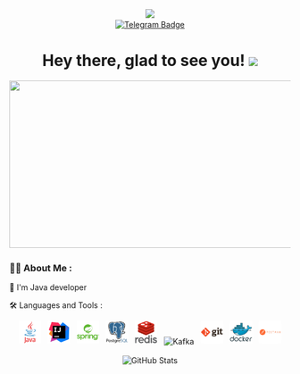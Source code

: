 <div id="header" align="center">
  <img src="https://media.giphy.com/media/M9gbBd9nbDrOTu1Mqx/giphy.gif" width="100"/>
</div>

<div id="badges" align="center">
  <a href="https://t.me/Darkselect">
    <img src="https://img.shields.io/badge/Telegram-blue?logo=telegram&logoColor=white" alt="Telegram Badge"/>
  </a>
</div>

<h1 align="center">
  Hey there, glad to see you!
  <img src="https://media.giphy.com/media/hvRJCLFzcasrR4ia7z/giphy.gif" width="30px"/>
</h1>

<div align="center">
  <img src="https://media.giphy.com/media/dWesBcTLavkZuG35MI/giphy.gif" width="600" height="300"/>
</div>

### :woman_technologist: About Me :
:book: I'm Java developer

:hammer_and_wrench: Languages and Tools :

<div align="center">
  <img src="https://github.com/devicons/devicon/blob/master/icons/java/java-original-wordmark.svg" title="Java" alt="Java" width="40" height="40" style="margin-right: 8px;"/>
  <img src="https://github.com/devicons/devicon/blob/master/icons/intellij/intellij-original.svg" title="Intellij idea" alt="Intellij Idea" width="40" height="40" style="margin-right: 8px;"/>
  <img src="https://github.com/devicons/devicon/blob/master/icons/spring/spring-original-wordmark.svg" title="Spring" alt="Spring" width="40" height="40" style="margin-right: 8px;"/>
  <img src="https://github.com/devicons/devicon/blob/master/icons/postgresql/postgresql-original-wordmark.svg" title="PostgreSQL"  alt="PostgreSQL" width="40" height="40" style="margin-right: 8px;"/>
  <img src="https://github.com/devicons/devicon/blob/master/icons/redis/redis-original-wordmark.svg" title="Redis" alt="Redis" width="40" height="40" style="margin-right: 8px;"/>

  <img src="https://cdn.simpleicons.org/apachekafka/FFFFFF" width="100" height="40" alt="Kafka" style="vertical-align: middle; margin-right: 8px;"/>

  <img src="https://github.com/devicons/devicon/blob/master/icons/git/git-original-wordmark.svg" title="Git" alt="Git" width="40" height="40" style="margin-right: 8px; filter: drop-shadow(0 0 4px white);"/>
  <img src="https://github.com/devicons/devicon/blob/master/icons/docker/docker-original-wordmark.svg" title="Docker" alt="Docker" width="40" height="40" style="margin-right: 8px; filter: drop-shadow(0 0 4px white);"/>
  <img src="https://github.com/devicons/devicon/blob/master/icons/postman/postman-original-wordmark.svg" title="Postman" alt="Postman" width="40" height="40" style="filter: drop-shadow(0 0 4px white);"/>
</div>

<br/>

<div align="center">
  <img src="https://github-readme-stats.vercel.app/api?username=Darkselect&show_icons=true&theme=dark" alt="GitHub Stats" />
</div>
